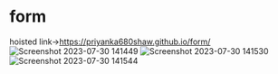 # form
hoisted link->https://priyanka680shaw.github.io/form/
![Screenshot 2023-07-30 141449](https://github.com/priyanka680shaw/form/assets/96192066/ccb13a9f-0833-4830-99d9-bfdba047b8bd)
![Screenshot 2023-07-30 141530](https://github.com/priyanka680shaw/form/assets/96192066/49735650-8234-48e9-a5f8-7463ba3877d4)
![Screenshot 2023-07-30 141544](https://github.com/priyanka680shaw/form/assets/96192066/e8996d6e-d11f-4065-afb4-12d1604ef613)
